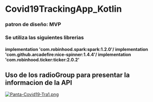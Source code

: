 # Covid19TrackingApp_Kotlin

### patron de diseño: MVP
### Se utiliza las siguientes librerias
#### implementation 'com.robinhood.spark:spark:1.2.0'/ implementation 'com.github.arcadefire:nice-spinner:1.4.4'/ implementation 'com.robinhood.ticker:ticker:2.0.2'
## Uso de los radioGroup para presentar la informacion de la API
[![Panta-Covid19-Tra1.png](https://i.postimg.cc/kgWqngNb/Panta-Covid19-Tra1.png)](https://postimg.cc/XrNTL3zj)
